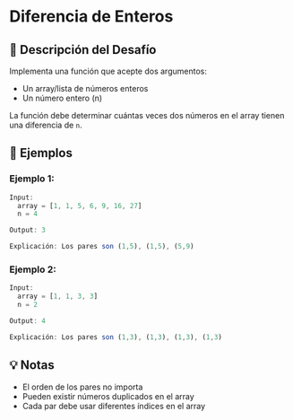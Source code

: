 # Diferencia de Enteros

## 🎯 Descripción del Desafío

Implementa una función que acepte dos argumentos:
- Un array/lista de números enteros
- Un número entero (n)

La función debe determinar cuántas veces dos números en el array tienen una diferencia de `n`.

## 📝 Ejemplos

### Ejemplo 1:
```javascript
Input: 
  array = [1, 1, 5, 6, 9, 16, 27]
  n = 4

Output: 3

Explicación: Los pares son (1,5), (1,5), (5,9)
```

### Ejemplo 2:
```javascript
Input:
  array = [1, 1, 3, 3]
  n = 2

Output: 4

Explicación: Los pares son (1,3), (1,3), (1,3), (1,3)
```

## 💡 Notas
- El orden de los pares no importa
- Pueden existir números duplicados en el array
- Cada par debe usar diferentes índices en el array
